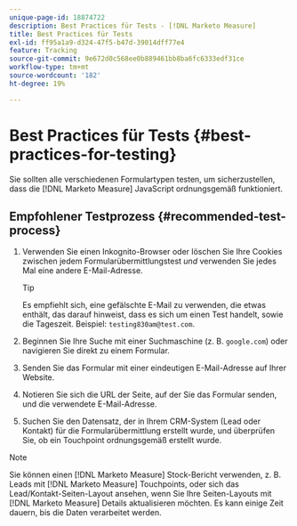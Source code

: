 ```yaml
---
unique-page-id: 18874722
description: Best Practices für Tests - [!DNL Marketo Measure]
title: Best Practices für Tests
exl-id: ff95a1a9-d324-47f5-b47d-39014dff77e4
feature: Tracking
source-git-commit: 9e672d0c568ee0b889461bb8ba6fc6333edf31ce
workflow-type: tm+mt
source-wordcount: '182'
ht-degree: 19%

---
```


# Best Practices für Tests {#best-practices-for-testing}

Sie sollten alle verschiedenen Formulartypen testen, um sicherzustellen, dass die [!DNL Marketo Measure] JavaScript ordnungsgemäß funktioniert.

## Empfohlener Testprozess {#recommended-test-process}

1. Verwenden Sie einen Inkognito-Browser oder löschen Sie Ihre Cookies zwischen jedem Formularübermittlungstest _und_ verwenden Sie jedes Mal eine andere E-Mail-Adresse.

   >[!TIP]
   >
   >Es empfiehlt sich, eine gefälschte E-Mail zu verwenden, die etwas enthält, das darauf hinweist, dass es sich um einen Test handelt, sowie die Tageszeit. Beispiel: `testing830am@test.com`.

1. Beginnen Sie Ihre Suche mit einer Suchmaschine (z. B. `google.com`) oder navigieren Sie direkt zu einem Formular.

1. Senden Sie das Formular mit einer eindeutigen E-Mail-Adresse auf Ihrer Website.

1. Notieren Sie sich die URL der Seite, auf der Sie das Formular senden, und die verwendete E-Mail-Adresse.

1. Suchen Sie den Datensatz, der in Ihrem CRM-System (Lead oder Kontakt) für die Formularübermittlung erstellt wurde, und überprüfen Sie, ob ein Touchpoint ordnungsgemäß erstellt wurde.

>[!NOTE]
>
>Sie können einen [!DNL Marketo Measure] Stock-Bericht verwenden, z. B. Leads mit [!DNL Marketo Measure] Touchpoints, oder sich das Lead/Kontakt-Seiten-Layout ansehen, wenn Sie Ihre Seiten-Layouts mit [!DNL Marketo Measure] Details aktualisieren möchten. Es kann einige Zeit dauern, bis die Daten verarbeitet werden.
